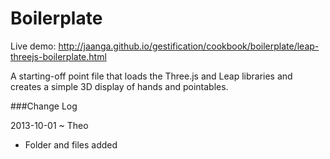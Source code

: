 Boilerplate
===========

Live demo: http://jaanga.github.io/gestification/cookbook/boilerplate/leap-threejs-boilerplate.html

A starting-off point file that loads the Three.js and Leap libraries and creates a simple 3D display of hands and pointables. 

 
###Change Log
 
2013-10-01 ~ Theo
* Folder and files added